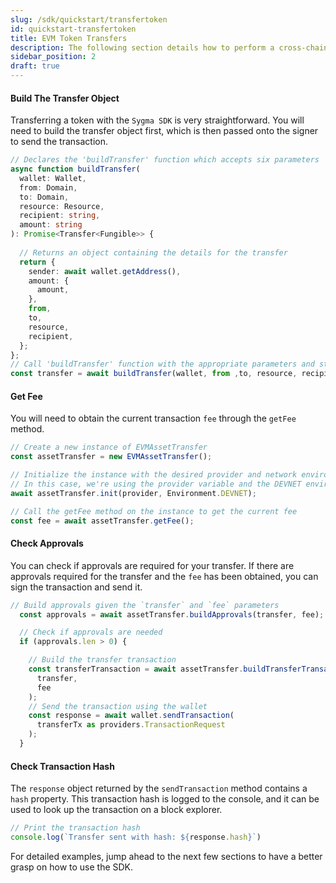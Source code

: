 ```yaml
---
slug: /sdk/quickstart/transfertoken
id: quickstart-transfertoken
title: EVM Token Transfers
description: The following section details how to perform a cross-chain token transfer.
sidebar_position: 2
draft: true
---
```


#### Build The Transfer Object

Transferring a token with the `Sygma SDK` is very straightforward. You will need to build the transfer object first, which is then passed onto the signer to send the transaction.

```ts
// Declares the 'buildTransfer' function which accepts six parameters
async function buildTransfer(
  wallet: Wallet,
  from: Domain,
  to: Domain,
  resource: Resource,
  recipient: string,
  amount: string
): Promise<Transfer<Fungible>> {
  
  // Returns an object containing the details for the transfer
  return {
    sender: await wallet.getAddress(),
    amount: {
      amount,
    },
    from,
    to,
    resource,
    recipient,
  };
};
// Call 'buildTransfer' function with the appropriate parameters and stores the object in `transfer`
const transfer = await buildTransfer(wallet, from ,to, resource, recipient, amount);
```

#### Get Fee

You will need to obtain the current transaction `fee` through the `getFee` method.

```ts
// Create a new instance of EVMAssetTransfer
const assetTransfer = new EVMAssetTransfer();

// Initialize the instance with the desired provider and network environment
// In this case, we're using the provider variable and the DEVNET environment
await assetTransfer.init(provider, Environment.DEVNET);

// Call the getFee method on the instance to get the current fee
const fee = await assetTransfer.getFee();
```

#### Check Approvals 

You can check if approvals are required for your transfer. If there are approvals required for the transfer and the `fee` has been obtained, you can sign the transaction and send it.

```ts
// Build approvals given the `transfer` and `fee` parameters
  const approvals = await assetTransfer.buildApprovals(transfer, fee);

  // Check if approvals are needed
  if (approvals.len > 0) {

    // Build the transfer transaction
    const transferTransaction = await assetTransfer.buildTransferTransaction(
      transfer,
      fee
    );
    // Send the transaction using the wallet
    const response = await wallet.sendTransaction(
      transferTx as providers.TransactionRequest
    );
  }
```

#### Check Transaction Hash

The `response` object returned by the `sendTransaction` method contains a `hash` property. This transaction hash is logged to the console, and it can be used to look up the transaction on a block explorer.

```ts
// Print the transaction hash
console.log(`Transfer sent with hash: ${response.hash}`)
```

For detailed examples, jump ahead to the next few sections to have a better grasp on how to use the SDK.
